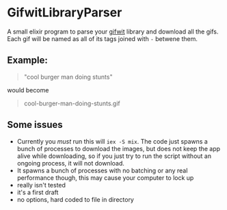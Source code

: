 # GifwitLibraryParser

A small elixir program to parse your [gifwit](http://gifwit.com) library and download all the gifs. Each gif will be named as all of its tags joined with `-` betwene them.

## Example:

>"cool burger man doing stunts"

would become

> cool-burger-man-doing-stunts.gif


## Some issues

* Currently you _must_ run this will `iex -S mix`. The code just spawns a bunch of processes to download the images, but does not keep the app alive while downloading, so if you just try to run the script without an ongoing process, it will not download.
* It spawns a bunch of processes with no batching or any real performance though, this may cause your computer to lock up
* really isn't tested
* it's a first draft
* no options, hard coded to file in directory


<!--**TODO: Add description**

## Installation

If [available in Hex](https://hex.pm/docs/publish), the package can be installed
by adding `gifwit_library_parser` to your list of dependencies in `mix.exs`:

```elixir
def deps do
  [{:gifwit_library_parser, "~> 0.1.0"}]
end
```

Documentation can be generated with [ExDoc](https://github.com/elixir-lang/ex_doc)
and published on [HexDocs](https://hexdocs.pm). Once published, the docs can
be found at [https://hexdocs.pm/gifwit_library_parser](https://hexdocs.pm/gifwit_library_parser).
-->
